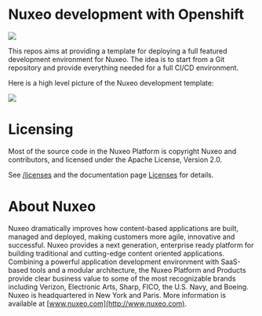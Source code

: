 # Nuxeo development with Openshift

<img src="https://api.travis-ci.org/nuxeo-sandbox/nuxeo-openshift.svg?branch=dev-environment"/>

This repos aims at providing a template for deploying a full featured development environment for Nuxeo. The idea is to start from a Git repository and provide everything needed for a full CI/CD environment.

Here is a high level picture of the Nuxeo development template:

<img src="https://www.lucidchart.com/publicSegments/view/1d5f1b53-4e53-442c-a600-ef1378801b85/image.png"/>


# Licensing

Most of the source code in the Nuxeo Platform is copyright Nuxeo and
contributors, and licensed under the Apache License, Version 2.0.

See [/licenses](/licenses) and the documentation page [Licenses](http://doc.nuxeo.com/x/gIK7) for details.

# About Nuxeo

Nuxeo dramatically improves how content-based applications are built, managed and deployed, making customers more agile, innovative and successful. Nuxeo provides a next generation, enterprise ready platform for building traditional and cutting-edge content oriented applications. Combining a powerful application development environment with SaaS-based tools and a modular architecture, the Nuxeo Platform and Products provide clear business value to some of the most recognizable brands including Verizon, Electronic Arts, Sharp, FICO, the U.S. Navy, and Boeing. Nuxeo is headquartered in New York and Paris. More information is available at [www.nuxeo.com](http://www.nuxeo.com).